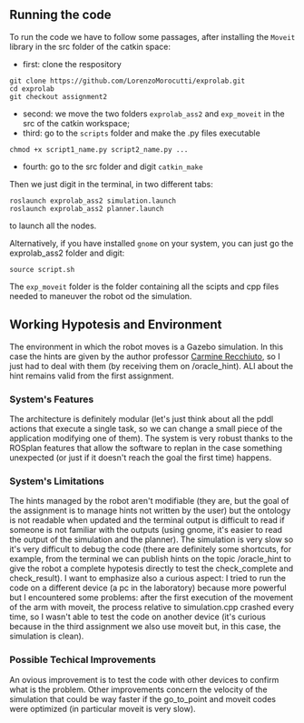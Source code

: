 ## Running the code
To run the code we have to follow some passages, after installing the `Moveit` library in the src folder of the catkin space:
* first: clone the respository
```
git clone https://github.com/LorenzoMorocutti/exprolab.git
cd exprolab
git checkout assignment2
```
* second: we move the two folders `exprolab_ass2` and `exp_moveit` in the src of the catkin workspace;
* third: go to the `scripts` folder and make the .py files executable
```
chmod +x script1_name.py script2_name.py ...
```
* fourth: go to the src folder and digit `catkin_make`


Then we just digit in the terminal, in two different tabs:
```
roslaunch exprolab_ass2 simulation.launch
roslaunch exprolab_ass2 planner.launch
```
to launch all the nodes.

Alternatively, if you have installed `gnome` on your system, you can just go the exprolab_ass2 folder and digit:
```
source script.sh
```

The `exp_moveit` folder is the folder containing all the scipts and cpp files needed to maneuver the robot od the simulation.

## Working Hypotesis and Environment
The environment in which the robot moves is a Gazebo simulation. In this case the hints are given by the author professor [Carmine Recchiuto](http://github.com/CarmineD8), so I just had to deal with them (by receiving them on /oracle_hint). ALl about the hint remains valid from the first assignment.

### System's Features
The architecture is definitely modular (let's just think about all the pddl actions that execute a single task, so we can change a small piece of the application modifying one of them). The system is very robust thanks to the ROSplan features that allow the software to replan in the case something unexpected (or just if it doesn't reach the goal the first time) happens.

### System's Limitations 
The hints managed by the robot aren't modifiable (they are, but the goal of the assignment is to manage hints not written by the user) but the ontology is not readable when updated and the terminal output is difficult to read if someone is not familiar with the outputs (using gnome, it's easier to read the output of the simulation and the planner). The simulation is very slow so it's very difficult to debug the code (there are definitely some shortcuts, for example, from the terminal we can publish hints on the topic /oracle_hint to give the robot a complete hypotesis directly to test the check_complete and check_result).
I want to emphasize also a curious aspect: I tried to run the code on a different device (a pc in the laboratory) because more powerful but I encountered some problems: after the first execution of the movement of the arm with moveit, the process relative to simulation.cpp crashed every time, so I wasn't able to test the code on another device (it's curious because in the third assignment we also use moveit but, in this case, the simulation is clean). 

### Possible Techical Improvements
An ovious improvement is to test the code with other devices to confirm what is the problem. Other improvements concern the velocity of the simulation that could be way faster if the go_to_point and moveit codes were optimized (in particular moveit is very slow).
